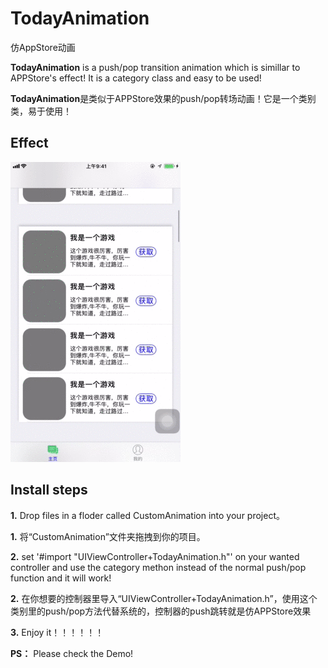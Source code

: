 # TodayAnimation
仿AppStore动画

**TodayAnimation** is a  push/pop transition animation which is simillar to APPStore's effect! It is a category class and easy to be used! 

**TodayAnimation**是类似于APPStore效果的push/pop转场动画！它是一个类别类，易于使用！
## Effect
![image](https://github.com/WuChuming/TodayAnimation/blob/master/demo480GIF.gif)   

## Install steps
**1.** Drop files in a floder called CustomAnimation into your project。

**1.** 将“CustomAnimation”文件夹拖拽到你的项目。

**2.** set '#import "UIViewController+TodayAnimation.h"' on your wanted controller and use the category methon instead of the normal push/pop function and it will work!

**2.** 在你想要的控制器里导入“UIViewController+TodayAnimation.h”，使用这个类别里的push/pop方法代替系统的，控制器的push跳转就是仿APPStore效果

**3.** Enjoy it！！！！！！

**PS：** Please check the Demo!
